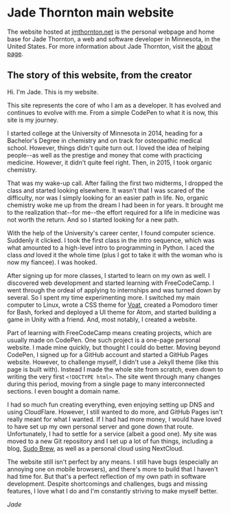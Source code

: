 # Jade Thornton main website

The website hosted at [jmthornton.net](https://jmthornton.net) is the personal webpage and home base for Jade Thornton, a web and software developer in Minnesota, in the United States. For more information about Jade Thornton, visit the [about page](https://jmthornton.net/pages/about.html).

## The story of this website, from the creator

Hi. I'm Jade. This is my website.

This site represents the core of who I am as a developer. It has evolved and continues to evolve with me. From a simple CodePen to what it is now, this site is my journey.

I started college at the University of Minnesota in 2014, heading for a Bachelor's Degree in chemistry and on track for osteopathic medical school. However, things didn't quite turn out. I loved the idea of helping people--as well as the prestige and money that come with practicing medicine. However, it didn't quite feel right. Then, in 2015, I took organic chemistry.

That was my wake-up call. After failing the first two midterms, I dropped the class and started looking elsewhere. It wasn't that I was scared of the difficulty, nor was I simply looking for an easier path in life. No, organic chemistry woke me up from the dream I had been in for years. It brought me to the realization that--for me--the effort required for a life in medicine was not worth the return. And so I started looking for a new path.

With the help of the University's career center, I found computer science. Suddenly it clicked. I took the first class in the intro sequence, which was what amounted to a high-level intro to programming in Python. I aced the class *and* loved it the whole time (plus I got to take it with the woman who is now my fiancee). I was hooked.

After signing up for more classes, I started to learn on my own as well. I discovered web development and started learning with FreeCodeCamp. I went through the ordeal of applying to internships and was turned down by several. So I spent my time experimenting more. I switched my main computer to Linux, wrote a CSS theme for [Voat](https://voat.co), created a Pomodoro timer for Bash, forked and deployed a UI theme for Atom, and started building a game in Unity with a friend. And, most notably, I created a website.

Part of learning with FreeCodeCamp means creating projects, which are usually made on CodePen. One such project is a one-page personal website. I made mine quickly, but thought I could do better. Moving beyond CodePen, I signed up for a GitHub account and started a GitHub Pages website. However, to challenge myself, I didn't use a Jekyll theme (like this page is built with). Instead I made the whole site from scratch, even down to writing the very first `<!DOCTYPE html>`. The site went through many changes during this period, moving from a single page to many interconnected sections. I even bought a domain name.

I had so much fun creating everything, even enjoying setting up DNS and using CloudFlare. However, I still wanted to do more, and GitHub Pages isn't really meant for what I wanted. If I had had more money, I would have loved to have set up my own personal server and gone down that route. Unfortunately, I had to settle for a service (albeit a good one). My site was moved to a new Git repository and I set up a lot of fun things, including a blog, [Sudo Brew](https://blog.jmthornton.net), as well as a personal cloud using NextCloud.

The website still isn't perfect by any means. I still have bugs (especially an annoying one on mobile browsers), and there's more to build that I haven't had time for. But that's a perfect reflection of my own path in software development. Despite shortcomings and challenges, bugs and missing features, I love what I do and I'm constantly striving to make myself better.

*Jade*
